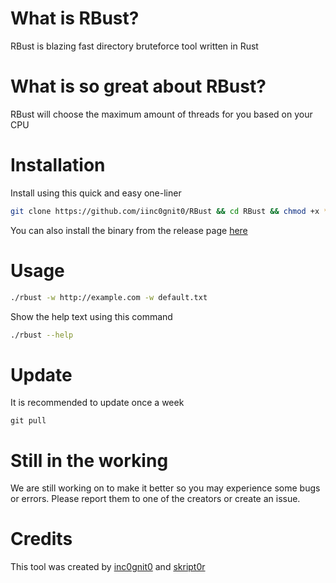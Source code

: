 # What is RBust?

RBust is blazing fast directory bruteforce tool written in Rust

# What is so great about RBust?

RBust will choose the maximum amount of threads for you based on your CPU

# Installation

Install using this quick and easy one-liner

```bash
git clone https://github.com/iinc0gnit0/RBust && cd RBust && chmod +x * && ./install.sh
```

You can also install the binary from the release page [here](https://github.com/iinc0gnit0/RBust/releases)

# Usage

```bash
./rbust -w http://example.com -w default.txt
```

Show the help text using this command

```bash
./rbust --help
```

# Update

It is recommended to update once a week

`git pull`

# Still in the working

We are still working on to make it better so you may experience some bugs or errors. Please report them to one of the creators or create an issue.

# Credits

This tool was created by [inc0gnit0](https://github.com/iinc0gni0t) and [skript0r](https://github.com/green0ctagon)
